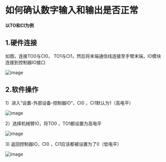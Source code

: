 # 如何确认数字输入和输出是否正常

**以TO和CI为例**

## 1.硬件连接

如图，连接TO0与CI0，   TO1与CI1，然后将末端通信线连接至手臂末端，IO模块连接到控制器IO接口



![image](https://github.com/xArm-Developer/ufactory_docs/blob/main/support_articles/.gitbook/assets/TOtoCI.png)

## 2.软件操作

1）进入”设置-外部设备-控制器IO“，CI0 ，CI1默认为1（高电平）

![image](https://github.com/xArm-Developer/ufactory_docs/blob/main/support_articles/.gitbook/assets/image%20(1)%20(1)%20(1)%20(1)%20(1)%20(1)%20(1)%20(1)%20(1).png)

2）选择机械臂IO，将TO0 ，TO1都设置为高电平

![image](https://github.com/xArm-Developer/ufactory_docs/blob/main/support_articles/.gitbook/assets/image%20(2)%20(1)%20(1)%20(1)%20(1).png)

3\) 返回控制器IO，CI0 ，CI1应该都被设置为了0（低电平）

![image](https://github.com/xArm-Developer/ufactory_docs/blob/main/support_articles/.gitbook/assets/image%20(3)%20(1)%20(1).png)

